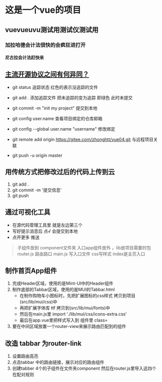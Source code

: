 # 这是一个vue的项目

## vuevueuvu测试用测试仪测试用

### 加拉哈德会计法很快的会疯狂进打开

#### 尼古拉会计法赶快来

## [主流开源协议之间有何异同？](https://www.zhihu.com/question/19568896)

+ git status 追踪状态  红色的表示没追踪的文件
+ git add .    添加追踪文件  把未追踪的变为追踪 即绿色 此时未提交
+ git commit -m "init my project"  提交到本地

+ git config user.name 查看项目绑定的仓库邮箱  
+ git config --global user.name "username" 修改绑定

+ git remote add origin https://gitee.com/zhonghtt/vue04.git 与远程项目关联
+ git push -u origin master  

## 用传统方式把修改过后的代码上传到云
1.  git add . 
2.  git commit -m '提交信息'
3.  git push

## 通过可视化工具
+ 在源代码管理工具里 就是左边第三个
+ 写好提示消息后 点√  会提交到本地
+ 点开更多  推送

> 子组件放到 component文件夹 入口app组件放外 ，lib放项目需要的包  router.js 路由路口  main.js 写入口文件  css写样式 index是主页入口


## 制作首页App组件
1.  完成Header区域，使用的是Mint-UI中的Header组件
2.  制作底部的Tabbar区域，使用的是MUI的Tabbar.html
    + 在制作购物车小图标时，先把扩展图标的css样式 拷贝到项目(src/lib/mui/css)中
    + 再把扩展字体库 ttf 拷贝到(src/lib/mui/fonts)中 
    + 然后在main.js里 import './lib/mui/css/icons-extra.css' 
    + 最后在app.vue里把样式写入到 组件里 class= 
3.  要在中间区域放置一个router-view来展示路由匹配到的组件

## 改造 tabbar 为router-link
1. 设置路由高亮
2. 点击tabbar 中的路由链接，展示对应的路由组件
3. 创建tabber 4个的子组件在文件夹component 然后在router.js里导入这四个 在配对规则